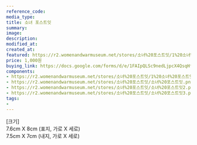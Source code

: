```yaml
---
reference_code:
media_type:
title: 소녀 포스트잇
summary:
image:
description:
modified_at:
created_at:
featured: https://r2.womenandwarmuseum.net/stores/소녀%20포스트잇/1%20소녀%20포스트잇.png
price: 1,000원
buying_link: https://docs.google.com/forms/d/e/1FAIpQLSc9nedLjpcX4QsqHfsDClSUvnY_z8JjKZMrkfDJmnqozNUliA/viewform
components:
- https://r2.womenandwarmuseum.net/stores/소녀%20포스트잇/1%20소녀%20포스트잇.png
- https://r2.womenandwarmuseum.net/stores/소녀%20포스트잇/소녀%20포스트잇.png
- https://r2.womenandwarmuseum.net/stores/소녀%20포스트잇/소녀%20포스트잇2.png
- https://r2.womenandwarmuseum.net/stores/소녀%20포스트잇/소녀%20포스트잇3.png
tags:
-
---
```

[크기]\
7.6cm X 8cm (표지, 가로 X 세로)\
7.5cm X 7cm (내지, 가로 X 세로)
